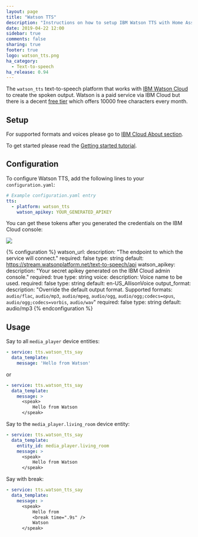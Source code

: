 ```yaml
---
layout: page
title: "Watson TTS"
description: "Instructions on how to setup IBM Watson TTS with Home Assistant."
date: 2019-04-22 12:00
sidebar: true
comments: false
sharing: true
footer: true
logo: watson_tts.png
ha_category:
  - Text-to-speech
ha_release: 0.94
---
```


The `watson_tts` text-to-speech platform that works with [IBM Watson Cloud](https://www.ibm.com/watson/services/text-to-speech/) to create the spoken output.
Watson is a paid service via IBM Cloud but there is a decent [free tier](https://www.ibm.com/cloud/watson-text-to-speech/pricing) which offers 10000 free characters every month.

## Setup

For supported formats and voices please go to [IBM Cloud About section](https://cloud.ibm.com/docs/services/text-to-speech?topic=text-to-speech-about#about).

To get started please read the [Getting started tutorial](https://cloud.ibm.com/docs/services/text-to-speech?topic=text-to-speech-gettingStarted#gettingStarted).

## Configuration

To configure Watson TTS, add the following lines to your `configuration.yaml`:

```yaml
# Example configuration.yaml entry
tts:
  - platform: watson_tts
    watson_apikey: YOUR_GENERATED_APIKEY
```

You can get these tokens after you generated the credentials on the IBM Cloud console:

<p class='img'>
  <img src='{{site_root}}/images/screenshots/watson_tts_screen.png' />
</p>

{% configuration %}
watson_url:
  description: "The endpoint to which the service will connect."
  required: false
  type: string
  default: https://stream.watsonplatform.net/text-to-speech/api
watson_apikey:
  description: "Your secret apikey generated on the IBM Cloud admin console."
  required: true
  type: string
voice:
  description: Voice name to be used.
  required: false
  type: string
  default: en-US_AllisonVoice
output_format:
  description: "Override the default output format. Supported formats: `audio/flac`, `audio/mp3`, `audio/mpeg`, `audio/ogg`, `audio/ogg;codecs=opus`, `audio/ogg;codecs=vorbis`, `audio/wav`"
  required: false
  type: string
  default: audio/mp3
{% endconfiguration %}

## Usage

Say to all `media_player` device entities:

```yaml
- service: tts.watson_tts_say
  data_template:
    message: 'Hello from Watson'
```

or

```yaml
- service: tts.watson_tts_say
  data_template:
    message: >
      <speak>
          Hello from Watson
      </speak>
```

Say to the `media_player.living_room` device entity:

```yaml
- service: tts.watson_tts_say
  data_template:
    entity_id: media_player.living_room
    message: >
      <speak>
          Hello from Watson
      </speak>
```

Say with break:

```yaml
- service: tts.watson_tts_say
  data_template:
    message: >
      <speak>
          Hello from
          <break time=".9s" />
          Watson
      </speak>
```
